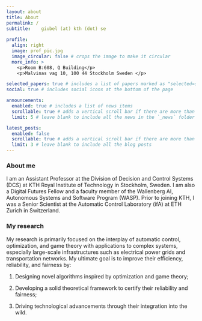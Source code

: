```yaml
---
layout: about
title: About
permalink: /
subtitle:    giubel (at) kth (dot) se   
 
profile:
  align: right
  image: prof_pic.jpg
  image_circular: false # crops the image to make it circular
  more_info: >
    <p>Room B:608, Q Building</p>
    <p>Malvinas vag 10, 100 44 Stockholm Sweden </p>

selected_papers: true # includes a list of papers marked as "selected={true}"
social: true # includes social icons at the bottom of the page

announcements:
  enabled: true # includes a list of news items
  scrollable: true # adds a vertical scroll bar if there are more than 3 news items
  limit: 5 # leave blank to include all the news in the `_news` folder

latest_posts:
  enabled: false
  scrollable: true # adds a vertical scroll bar if there are more than 3 new posts items
  limit: 3 # leave blank to include all the blog posts
---
```


### About me

I am an Assistant Professor at the Division of Decision and Control Systems (DCS) at KTH Royal Institute of Technology in Stockholm, Sweden. I am also a Digital Futures Fellow and a faculty member of the Wallenberg AI, Autonomous Systems and Software Program (WASP). Prior to joining KTH, I was a Senior Scientist at the Automatic Control Laboratory (ifA) at ETH Zurich in Switzerland. 

### My research

My research is primarily focused on the interplay of automatic control, optimization, and game theory with applications to complex systems, especially large-scale infrastructures such as electrical power grids and transportation networks.
My ultimate goal is to improve their efficiency, reliability, and fairness by:

1. Designing novel algorithms inspired by optimization and game theory;

2. Developing a solid theoretical framework to certify their reliability and fairness;

3. Driving technological advancements through their integration into the wild.



